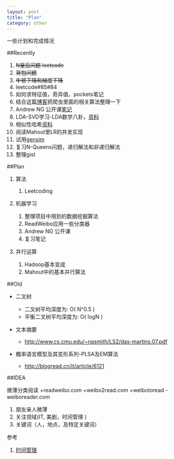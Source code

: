 ```yaml
---
layout: post
title: "Plan"
category: other
---
```


一些计划和完成情况

##Recently

1. <s>N皇后问题 leetcode</s>
1. <s>背包问题</s>
1. <s>牛顿下降和梯度下降</s>
1. leetcode#85#84
1. 如何求特征值，奇异值，pockets笔记
1. 结合这篇[博客](http://itindex.net/detail/39767-url-%E7%9B%B8%E4%BC%BC-%E8%AE%A1%E7%AE%97)把爬虫里面的相关算法整理一下
1. Andrew NG 公开课[笔记](http://cs229.stanford.edu/notes/cs229-notes1.pdf)
1. LDA-SVD学习-LDA数学八卦，[资料](file:///home/plex/wksp//svd-lsi/)
1. 相似性哈希[资料](file:///home/plex/wksp/simhash/)
1. 阅读Mahout里LR的并发实现
1. 试用[gensim](http://pypi.python.org/simple/gensim/)
1. 复习N-Queens问题，递归解法和非递归解法
1. 整理gist

##Plan

1. 算法
    1. Leetcoding 

1. 机器学习
    1. 整理项目中用到的数据挖掘算法
    1. ReadWeibo应用一些分类器
    1. Andrew NG 公开课
    1. 复习笔记

1. 并行运算
    1. Hadoop基本变成
    2. Mahout中的基本并行算法

##Old

* 二叉树
    * 二叉树平均深度为: O( N^0.5 )
    * 平衡二叉树平均深度为: O( logN )

* 文本摘要
    * http://www.cs.cmu.edu/~nasmith/LS2/das-martins.07.pdf

* 概率语言模型及其变形系列-PLSA及EM算法
    * http://blogread.cn/it/article/6121

##IDEA

微薄分类阅读 +readweibo.com +weibo2read.com +weibotoread -weiboreader.com

1. 朋友亲人微薄 
2. 关注领域(IT, 美剧，时间管理 ) 
3. 关键词（人，地点，及特定关键词）

参考
1. [时间管理](http://jianshu.io/p/A1nxyt)
